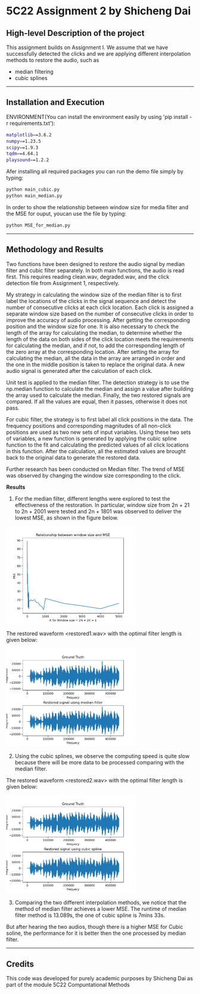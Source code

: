 # 5C22 Assignment 2 by Shicheng Dai

## High-level Description of the project
This assignment builds on Assignment I. We assume that we have successfully detected the clicks and we are applying different interpolation methods to restore the audio, such as
- median filtering
- cubic splines

---

## Installation and Execution

ENVIRONMENT(You can install the environment easily by using 'pip install -r requirements.txt'):
```sh
matplotlib==3.6.2
numpy==1.23.5
scipy==1.9.3
tqdm==4.64.1
playsound==1.2.2
```

Afer installing all required packages you can run the demo file simply by typing:
```sh
python main_cubic.py
python main_median.py
```
In order to show the relationship between window size for media filter and the MSE for ouput, youcan use the file by typing:
 ```sh
python MSE_for_median.py
```
---

## Methodology and Results
Two functions have been designed to restore the audio signal by median filter and cubic filter separately. In both main functions, the audio is read first. This requires reading clean.wav, degraded.wav, and the click detection file from Assignment 1, respectively.

My strategy in calculating the window size of the median filter is to first label the locations of the clicks in the signal sequence and detect the number of consecutive clicks at each click location. Each click is assigned a separate window size based on the number of consecutive clicks in order to improve the accuracy of audio processing. After getting the corresponding position and the window size for one. It is also necessary to check the length of the array for calculating the median, to determine whether the length of the data on both sides of the click location meets the requirements for calculating the median, and if not, to add the corresponding length of the zero array at the corresponding location. After setting the array for calculating the median, all the data in the array are arranged in order and the one in the middle position is taken to replace the original data. A new audio signal is generated after the calculation of each click.

Unit test is applied to the median filter. The detection strategy is to use the np.median function to calculate the median and assign a value after building the array used to calculate the median. Finally, the two restored signals are compared. If all the values are equal, then it passes, otherwise it does not pass.

For cubic filter, the strategy is to first label all click positions in the data. The frequency positions and corresponding magnitudes of all non-click positions are used as two new sets of input variables. Using these two sets of variables, a new function is generated by applying the cubic spline function to the fit and calculating the predicted values of all click locations in this function. After the calculation, all the estimated values are brought back to the original data to generate the restored data.

Further research has been conducted on Median filter. The trend of MSE was observed by changing the window size corresponding to the click.



**Results**

1. For the median filter, different lengths were explored to test the effectiveness of the restoration. In particular, window size from 2n + 21 to 2n + 2001 were tested and 2n + 1801 was observed to deliver the lowest MSE, as shown in the figure below.

<img src="MSE.png" width="350">

The restored waveform <restored1.wav> with the optimal filter length is given below:

<img src="median.png" width="350">



2. Using the cubic splines, we observe the computing speed is quite slow because there will be more data to be processed comparing with the median filter.

The restored waveform <restored2.wav> with the optimal filter length is given below:

<img src="cubic.png" width="350">

3. Comparing the two different interpolation methods, we notice that the method of median filter achieves a lower MSE. The runtime of median filter method is 13.089s, the one of cubic spline is 7mins 33s.

But after hearing the two audios, though there is a higher MSE for Cubic soline, the performance for it is better then the one processed by median filter.


---
## Credits

This code was developed for purely academic purposes by Shicheng Dai as part of the module 5C22 Compuntational Methods 






